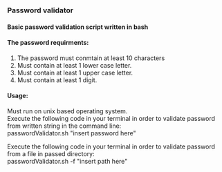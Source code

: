 ### Password validator

#### Basic password validation script written in bash

#### The password requirments:

1. The password must conmtain at least 10 characters
2. Must contain at least 1 lower case letter.
3. Must contain at least 1 upper case letter.
4. Must contain at least 1 digit.

#### Usage:

Must run on unix based operating system.\
Execute the following code in your terminal in order to validate password from written string in the command line:\
passwordValidator.sh "insert password here"

Execute the following code in your terminal in order to validate password from a file in passed directory:\
passwordValidator.sh -f "insert path here"
